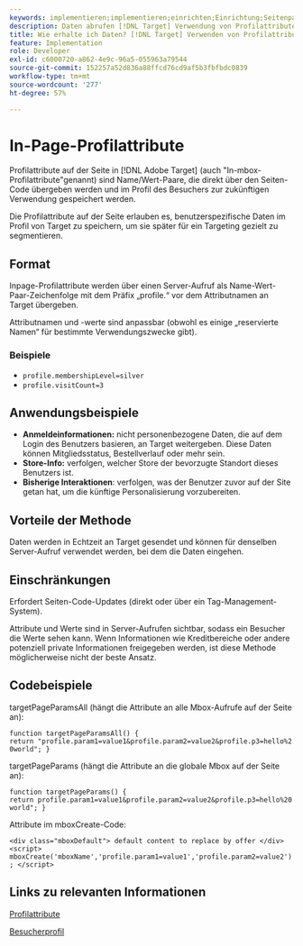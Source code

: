 ```yaml
---
keywords: implementieren;implementieren;einrichten;Einrichtung;Seitenparameter
description: Daten abrufen [!DNL Target] Verwendung von Profilattributen innerhalb der Seite.
title: Wie erhalte ich Daten? [!DNL Target] Verwenden von Profilattributen in der Seite?
feature: Implementation
role: Developer
exl-id: c6000720-a862-4e9c-96a5-055963a79544
source-git-commit: 152257a52d836a88ffcd76cd9af5b3fbfbdc0839
workflow-type: tm+mt
source-wordcount: '277'
ht-degree: 57%

---
```


# In-Page-Profilattribute

Profilattribute auf der Seite in [!DNL Adobe Target] (auch &quot;In-mbox-Profilattribute&quot;genannt) sind Name/Wert-Paare, die direkt über den Seiten-Code übergeben werden und im Profil des Besuchers zur zukünftigen Verwendung gespeichert werden.

Die Profilattribute auf der Seite erlauben es, benutzerspezifische Daten im Profil von Target zu speichern, um sie später für ein Targeting gezielt zu segmentieren.

## Format

Inpage-Profilattribute werden über einen Server-Aufruf als Name-Wert-Paar-Zeichenfolge mit dem Präfix „profile.“ vor dem Attributnamen an Target übergeben.

Attributnamen und -werte sind anpassbar (obwohl es einige „reservierte Namen“ für bestimmte Verwendungszwecke gibt).

### Beispiele

* `profile.membershipLevel=silver`
* `profile.visitCount=3`

## Anwendungsbeispiele

* **Anmeldeinformationen:** nicht personenbezogene Daten, die auf dem Login des Benutzers basieren, an Target weitergeben. Diese Daten können Mitgliedsstatus, Bestellverlauf oder mehr sein.
* **Store-Info:** verfolgen, welcher Store der bevorzugte Standort dieses Benutzers ist.
* **Bisherige Interaktionen**: verfolgen, was der Benutzer zuvor auf der Site getan hat, um die künftige Personalisierung vorzubereiten.

## Vorteile der Methode

Daten werden in Echtzeit an Target gesendet und können für denselben Server-Aufruf verwendet werden, bei dem die Daten eingehen.

## Einschränkungen

Erfordert Seiten-Code-Updates (direkt oder über ein Tag-Management-System).

Attribute und Werte sind in Server-Aufrufen sichtbar, sodass ein Besucher die Werte sehen kann. Wenn Informationen wie Kreditbereiche oder andere potenziell private Informationen freigegeben werden, ist diese Methode möglicherweise nicht der beste Ansatz.

## Codebeispiele

targetPageParamsAll (hängt die Attribute an alle Mbox-Aufrufe auf der Seite an):

`function targetPageParamsAll() { return "profile.param1=value1&profile.param2=value2&profile.p3=hello%20world"; }`

targetPageParams (hängt die Attribute an die globale Mbox auf der Seite an):

`function targetPageParams() { return profile.param1=value1&profile.param2=value2&profile.p3=hello%20world"; }`

Attribute im mboxCreate-Code:

`<div class="mboxDefault"> default content to replace by offer </div> <script> mboxCreate('mboxName','profile.param1=value1','profile.param2=value2'); </script>`

## Links zu relevanten Informationen

[Profilattribute](/help/main/c-target/c-visitor-profile/profile-parameters.md#concept_01A30B4762D64CD5946B3AA38DC8A201)

[Besucherprofil](/help/main/c-target/c-audiences/c-target-rules/visitor-profile.md#concept_E972690B9A4C4372A34229FA37EDA38E)
